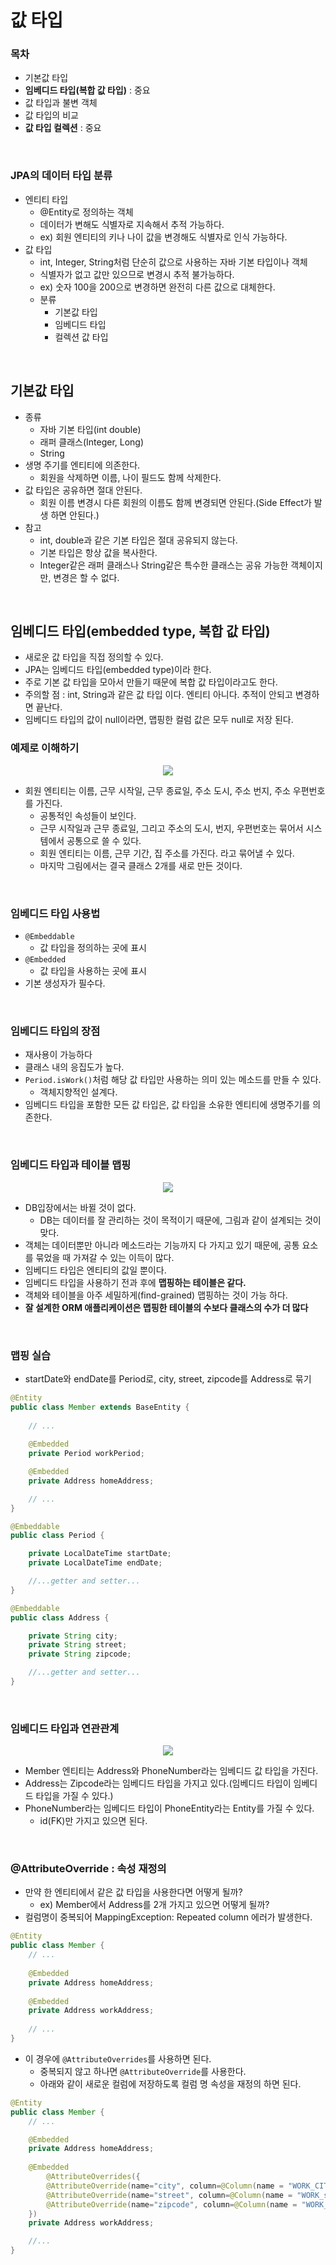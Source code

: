 # 값 타입

### 목차
- 기본값 타입
- **임베디드 타입(복합 값 타입)** : 중요
- 값 타입과 불변 객체
- 값 타입의 비교
- **값 타입 컬렉션** : 중요
<br>

### JPA의 데이터 타입 분류
- 엔티티 타입
    * @Entity로 정의하는 객체
    * 데이터가 변해도 식별자로 지속해서 추적 가능하다.
    * ex) 회원 엔티티의 키나 나이 값을 변경해도 식별자로 인식 가능하다.
- 값 타입
    * int, Integer, String처럼 단순히 값으로 사용하는 자바 기본 타입이나 객체
    * 식별자가 없고 값만 있으므로 변경시 추적 불가능하다.
    * ex) 숫자 100을 200으로 변경하면 완전히 다른 값으로 대체한다.
    * 분류
        - 기본값 타입
        - 임베디드 타입
        - 컬렉션 값 타입
<br>

## 기본값 타입
- 종류
    * 자바 기본 타입(int double)
    * 래퍼 클래스(Integer, Long)
    * String
- 생명 주기를 엔티티에 의존한다.
    * 회원을 삭제하면 이름, 나이 필드도 함께 삭제한다.
- 값 타입은 공유하면 절대 안된다.
    * 회원 이름 변경시 다른 회원의 이름도 함께 변경되면 안된다.(Side Effect가 발생 하면 안된다.)
- 참고
    * int, double과 같은 기본 타입은 절대 공유되지 않는다.
    * 기본 타입은 항상 값을 복사한다.
    * Integer같은 래퍼 클래스나 String같은 특수한 클래스는 공유 가능한 객체이지만, 변경은 할 수 없다.
<br>

## 임베디드 타입(embedded type, 복합 값 타입)
- 새로운 값 타입을 직접 정의할 수 있다.
- JPA는 임베디드 타입(embedded type)이라 한다.
- 주로 기본 값 타입을 모아서 만들기 때문에 복합 값 타입이라고도 한다.
- 주의할 점 : int, String과 같은 값 타입 이다. 엔티티 아니다. 추적이 안되고 변경하면 끝난다.
- 임베디드 타입의 값이 null이라면, 맵핑한 컬럼 값은 모두 null로 저장 된다.

### 예제로 이해하기
<p align="center"><img src = "https://github.com/qlalzl9/TIL/blob/master/JPA/img/JPA_ValueType_1.jpg"></p>

- 회원 엔티티는 이름, 근무 시작일, 근무 종료일, 주소 도시, 주소 번지, 주소 우편번호를 가진다. 
    * 공통적인 속성들이 보인다.
    * 근무 시작일과 근무 종료일, 그리고 주소의 도시, 번지, 우편번호는 묶어서 시스템에서 공통으로 쓸 수 있다.
    * 회원 엔티티는 이름, 근무 기간, 집 주소를 가진다. 라고 묶어낼 수 있다.
    * 마지막 그림에서는 결국 클래스 2개를 새로 만든 것이다.
<br>

### 임베디드 타입 사용법
- `@Embeddable`
    * 값 타입을 정의하는 곳에 표시
- `@Embedded`
    * 값 타입을 사용하는 곳에 표시
- 기본 생성자가 필수다.
<br>

### 임베디드 타입의 장점
- 재사용이 가능하다
- 클래스 내의 응집도가 높다.
- `Period.isWork()`처럼 해당 값 타입만 사용하는 의미 있는 메소드를 만들 수 있다.
    * 객체지향적인 설계다.
- 임베디드 타입을 포함한 모든 값 타입은, 값 타입을 소유한 엔티티에 생명주기를 의존한다.
<br>

### 임베디드 타입과 테이블 맵핑
<p align="center"><img src = "https://github.com/qlalzl9/TIL/blob/master/JPA/img/JPA_ValueType_2.jpg"></p>

- DB입장에서는 바뀔 것이 없다.
    * DB는 데이터를 잘 관리하는 것이 목적이기 때문에, 그림과 같이 설계되는 것이 맞다.
- 객체는 데이터뿐만 아니라 메소드라는 기능까지 다 가지고 있기 때문에, 공통 요소를 묶었을 때 가져갈 수 있는 이득이 많다.
- 임베디드 타입은 엔티티의 값일 뿐이다.
- 임베디드 타입을 사용하기 전과 후에 **맵핑하는 테이블은 같다.**
- 객체와 테이블을 아주 세밀하게(find-grained) 맵핑하는 것이 가능 하다.
- **잘 설계한 ORM 애플리케이션은 맵핑한 테이블의 수보다 클래스의 수가 더 많다**
<br>

### 맵핑 실습
- startDate와 endDate를 Period로, city, street, zipcode를 Address로 묶기
```java
@Entity
public class Member extends BaseEntity {
   
    // ...
    
    @Embedded
    private Period workPeriod;

    @Embedded
    private Address homeAddress;

    // ...
}
```
```java
@Embeddable
public class Period {

    private LocalDateTime startDate;
    private LocalDateTime endDate;

    //...getter and setter...
}
```
```java
@Embeddable
public class Address {

    private String city;
    private String street;
    private String zipcode;

    //...getter and setter...
}
```
<br>

### 임베디드 타입과 연관관계
<p align="center"><img src = "https://github.com/qlalzl9/TIL/blob/master/JPA/img/JPA_ValueType_3.jpg"></p>

- Member 엔티티는 Address와 PhoneNumber라는 임베디드 값 타입을 가진다.
- Address는 Zipcode라는 임베디드 타입을 가지고 있다.(임베디드 타입이 임베디드 타입을 가질 수 있다.)
- PhoneNumber라는 임베디드 타입이 PhoneEntity라는 Entity를 가질 수 있다. 
    * id(FK)만 가지고 있으면 된다.
<br>

### @AttributeOverride : 속성 재정의
- 만약 한 엔티티에서 같은 값 타입을 사용한다면 어떻게 될까?
    * ex) Member에서 Address를 2개 가지고 있으면 어떻게 될까?
- 컬럼명이 중복되어 MappingException: Repeated column 에러가 발생한다.
```java
@Entity
public class Member {
    // ...
  
    @Embedded
    private Address homeAddress;
  
    @Embedded
    private Address workAddress;
  
    // ...
}
```
- 이 경우에 `@AttributeOverrides`를 사용하면 된다.
    * 중복되지 않고 하나면 `@AttributeOverride`를 사용한다.
    * 아래와 같이 새로운 컬럼에 저장하도록 컬럼 명 속성을 재정의 하면 된다.
```java
@Entity
public class Member {
    // ...

    @Embedded
    private Address homeAddress;
  
    @Embedded
        @AttributeOverrides({
        @AttributeOverride(name="city", column=@Column(name = "WORK_CITY"),
        @AttributeOverride(name="street", column=@Column(name = "WORK_street"),
        @AttributeOverride(name="zipcode", column=@Column(name = "WORK_ZIPCODE")            
    })
    private Address workAddress;

    //...
}
```
<br>



